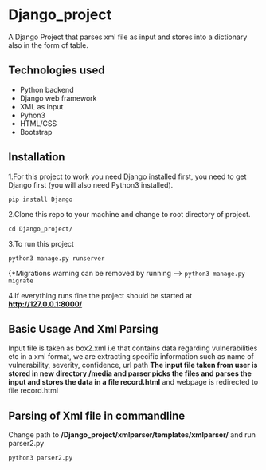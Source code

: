 # Django_project
A Django Project that parses xml file as input and stores into a dictionary also in the form of table.

Technologies used
----------
- Python backend
- Django web framework
- XML as input
- Pyhon3
- HTML/CSS
- Bootstrap

Installation
-----------
1.For this project to work you need Django installed first, you need to get Django first (you will also need Python3 installed).

`pip install Django `

2.Clone this repo to your machine and change to root directory of project.

` cd Django_project/ `

3.To run this project 

` python3 manage.py runserver `

{*Migrations warning can be removed by running --> ` python3 manage.py migrate `

4.If everything runs fine the project should be started at <b>http://127.0.0.1:8000/</b>


Basic Usage And Xml Parsing
----------------------------
Input file is taken as box2.xml i.e that contains data regarding vulnerabilities etc in a xml format,
we are extracting specific information such as name of vulnerability, severity, confidence, url path
<b> The input file taken from user is stored in new directory /media and parser picks the files and parses the input and stores 
 the data in a file record.html</b> and webpage is redirected to file record.html 


Parsing of Xml file in commandline
----------------------------------
Change path to <b>/Django_project/xmlparser/templates/xmlparser/</b> and run parser2.py

` python3 parser2.py `



